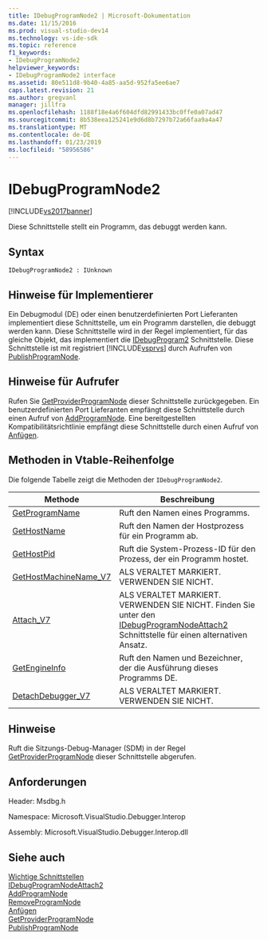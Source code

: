 ```yaml
---
title: IDebugProgramNode2 | Microsoft-Dokumentation
ms.date: 11/15/2016
ms.prod: visual-studio-dev14
ms.technology: vs-ide-sdk
ms.topic: reference
f1_keywords:
- IDebugProgramNode2
helpviewer_keywords:
- IDebugProgramNode2 interface
ms.assetid: 80e511d8-9b40-4a85-aa5d-952fa5ee6ae7
caps.latest.revision: 21
ms.author: gregvanl
manager: jillfra
ms.openlocfilehash: 1188f18e4a6f604dfd82991433bc0ffe0a07ad47
ms.sourcegitcommit: 8b538eea125241e9d6d8b7297b72a66faa9a4a47
ms.translationtype: MT
ms.contentlocale: de-DE
ms.lasthandoff: 01/23/2019
ms.locfileid: "58956586"
---
```

# <a name="idebugprogramnode2"></a>IDebugProgramNode2
[!INCLUDE[vs2017banner](../../../includes/vs2017banner.md)]

Diese Schnittstelle stellt ein Programm, das debuggt werden kann.  
  
## <a name="syntax"></a>Syntax  
  
```  
IDebugProgramNode2 : IUnknown  
```  
  
## <a name="notes-for-implementers"></a>Hinweise für Implementierer  
 Ein Debugmodul (DE) oder einen benutzerdefinierten Port Lieferanten implementiert diese Schnittstelle, um ein Programm darstellen, die debuggt werden kann. Diese Schnittstelle wird in der Regel implementiert, für das gleiche Objekt, das implementiert die [IDebugProgram2](../../../extensibility/debugger/reference/idebugprogram2.md) Schnittstelle. Diese Schnittstelle ist mit registriert [!INCLUDE[vsprvs](../../../includes/vsprvs-md.md)] durch Aufrufen von [PublishProgramNode](../../../extensibility/debugger/reference/idebugprogrampublisher2-publishprogramnode.md).  
  
## <a name="notes-for-callers"></a>Hinweise für Aufrufer  
 Rufen Sie [GetProviderProgramNode](../../../extensibility/debugger/reference/idebugprogramprovider2-getproviderprogramnode.md) dieser Schnittstelle zurückgegeben. Ein benutzerdefinierten Port Lieferanten empfängt diese Schnittstelle durch einen Aufruf von [AddProgramNode](../../../extensibility/debugger/reference/idebugportnotify2-addprogramnode.md). Eine bereitgestellten Kompatibilitätsrichtlinie empfängt diese Schnittstelle durch einen Aufruf von [Anfügen](../../../extensibility/debugger/reference/idebugengine2-attach.md).  
  
## <a name="methods-in-vtable-order"></a>Methoden in Vtable-Reihenfolge  
 Die folgende Tabelle zeigt die Methoden der `IDebugProgramNode2`.  
  
|Methode|Beschreibung|  
|------------|-----------------|  
|[GetProgramName](../../../extensibility/debugger/reference/idebugprogramnode2-getprogramname.md)|Ruft den Namen eines Programms.|  
|[GetHostName](../../../extensibility/debugger/reference/idebugprogramnode2-gethostname.md)|Ruft den Namen der Hostprozess für ein Programm ab.|  
|[GetHostPid](../../../extensibility/debugger/reference/idebugprogramnode2-gethostpid.md)|Ruft die System-Prozess-ID für den Prozess, der ein Programm hostet.|  
|[GetHostMachineName_V7](../../../extensibility/debugger/reference/idebugprogramnode2-gethostmachinename-v7.md)|ALS VERALTET MARKIERT. VERWENDEN SIE NICHT.|  
|[Attach_V7](../../../extensibility/debugger/reference/idebugprogramnode2-attach-v7.md)|ALS VERALTET MARKIERT. VERWENDEN SIE NICHT. Finden Sie unter den [IDebugProgramNodeAttach2](../../../extensibility/debugger/reference/idebugprogramnodeattach2.md) Schnittstelle für einen alternativen Ansatz.|  
|[GetEngineInfo](../../../extensibility/debugger/reference/idebugprogramnode2-getengineinfo.md)|Ruft den Namen und Bezeichner, der die Ausführung dieses Programms DE.|  
|[DetachDebugger_V7](../../../extensibility/debugger/reference/idebugprogramnode2-detachdebugger-v7.md)|ALS VERALTET MARKIERT. VERWENDEN SIE NICHT.|  
  
## <a name="remarks"></a>Hinweise  
 Ruft die Sitzungs-Debug-Manager (SDM) in der Regel [GetProviderProgramNode](../../../extensibility/debugger/reference/idebugprogramprovider2-getproviderprogramnode.md) dieser Schnittstelle abgerufen.  
  
## <a name="requirements"></a>Anforderungen  
 Header: Msdbg.h  
  
 Namespace: Microsoft.VisualStudio.Debugger.Interop  
  
 Assembly: Microsoft.VisualStudio.Debugger.Interop.dll  
  
## <a name="see-also"></a>Siehe auch  
 [Wichtige Schnittstellen](../../../extensibility/debugger/reference/core-interfaces.md)   
 [IDebugProgramNodeAttach2](../../../extensibility/debugger/reference/idebugprogramnodeattach2.md)   
 [AddProgramNode](../../../extensibility/debugger/reference/idebugportnotify2-addprogramnode.md)   
 [RemoveProgramNode](../../../extensibility/debugger/reference/idebugportnotify2-removeprogramnode.md)   
 [Anfügen](../../../extensibility/debugger/reference/idebugengine2-attach.md)   
 [GetProviderProgramNode](../../../extensibility/debugger/reference/idebugprogramprovider2-getproviderprogramnode.md)   
 [PublishProgramNode](../../../extensibility/debugger/reference/idebugprogrampublisher2-publishprogramnode.md)
